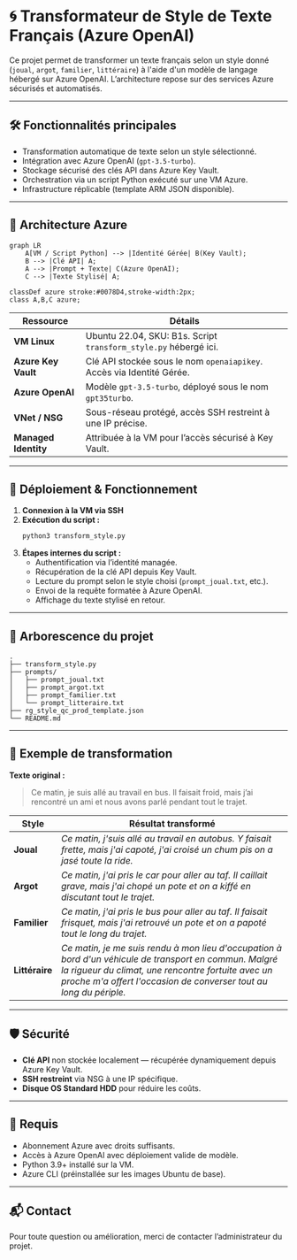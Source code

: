 # 🌀 Transformateur de Style de Texte Français (Azure OpenAI)

Ce projet permet de transformer un texte français selon un style donné (`joual`, `argot`, `familier`, `littéraire`) à l'aide d'un modèle de langage hébergé sur Azure OpenAI. L’architecture repose sur des services Azure sécurisés et automatisés.

---

## 🛠️ Fonctionnalités principales

- Transformation automatique de texte selon un style sélectionné.
- Intégration avec Azure OpenAI (`gpt-3.5-turbo`).
- Stockage sécurisé des clés API dans Azure Key Vault.
- Orchestration via un script Python exécuté sur une VM Azure.
- Infrastructure réplicable (template ARM JSON disponible).

---

## 🔧 Architecture Azure

```mermaid
graph LR
    A[VM / Script Python] --> |Identité Gérée| B(Key Vault);
    B --> |Clé API| A;
    A --> |Prompt + Texte| C(Azure OpenAI);
    C --> |Texte Stylisé| A;

classDef azure stroke:#0078D4,stroke-width:2px;
class A,B,C azure;
```

| Ressource           | Détails                                                                 |
|---------------------|-------------------------------------------------------------------------|
| **VM Linux**        | Ubuntu 22.04, SKU: B1s. Script `transform_style.py` hébergé ici.        |
| **Azure Key Vault** | Clé API stockée sous le nom `openaiapikey`. Accès via Identité Gérée.  |
| **Azure OpenAI**    | Modèle `gpt-3.5-turbo`, déployé sous le nom `gpt35turbo`.               |
| **VNet / NSG**      | Sous-réseau protégé, accès SSH restreint à une IP précise.              |
| **Managed Identity**| Attribuée à la VM pour l’accès sécurisé à Key Vault.                    |

---

## 🚀 Déploiement & Fonctionnement

1. **Connexion à la VM via SSH**
2. **Exécution du script :**
   ```bash
   python3 transform_style.py
   ```
3. **Étapes internes du script :**
   - Authentification via l’identité managée.
   - Récupération de la clé API depuis Key Vault.
   - Lecture du prompt selon le style choisi (`prompt_joual.txt`, etc.).
   - Envoi de la requête formatée à Azure OpenAI.
   - Affichage du texte stylisé en retour.

---

## 📁 Arborescence du projet

```
.
├── transform_style.py
├── prompts/
│   ├── prompt_joual.txt
│   ├── prompt_argot.txt
│   ├── prompt_familier.txt
│   └── prompt_litteraire.txt
├── rg_style_qc_prod_template.json 
└── README.md
```

---

## 📌 Exemple de transformation

**Texte original :**  
> Ce matin, je suis allé au travail en bus. Il faisait froid, mais j’ai rencontré un ami et nous avons parlé pendant tout le trajet.

| Style       | Résultat transformé |
|-------------|---------------------|
| **Joual**   | _Ce matin, j'suis allé au travail en autobus. Y faisait frette, mais j'ai capoté, j'ai croisé un chum pis on a jasé toute la ride._ |
| **Argot**   | _Ce matin, j'ai pris le car pour aller au taf. Il caillait grave, mais j'ai chopé un pote et on a kiffé en discutant tout le trajet._ |
| **Familier**| _Ce matin, j'ai pris le bus pour aller au taf. Il faisait frisquet, mais j'ai retrouvé un pote et on a papoté tout le long du trajet._ |
| **Littéraire** | _Ce matin, je me suis rendu à mon lieu d'occupation à bord d'un véhicule de transport en commun. Malgré la rigueur du climat, une rencontre fortuite avec un proche m'a offert l'occasion de converser tout au long du périple._ |

---

## 🛡️ Sécurité

- **Clé API** non stockée localement — récupérée dynamiquement depuis Azure Key Vault.
- **SSH restreint** via NSG à une IP spécifique.
- **Disque OS Standard HDD** pour réduire les coûts.

---

## 📄 Requis

- Abonnement Azure avec droits suffisants.
- Accès à Azure OpenAI avec déploiement valide de modèle.
- Python 3.9+ installé sur la VM.
- Azure CLI (préinstallée sur les images Ubuntu de base).

---

## 📬 Contact

Pour toute question ou amélioration, merci de contacter l’administrateur du projet.

